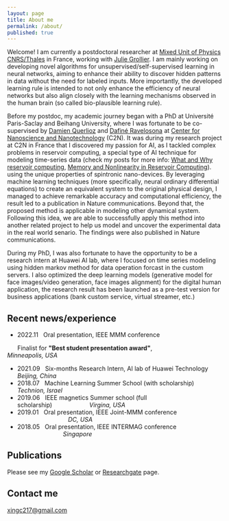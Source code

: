 ```yaml
---
layout: page
title: About me
permalink: /about/
published: true
---
```



Welcome! I am currently a postdoctoral researcher at [Mixed Unit of Physics CNRS/Thales](https://www.cnrs-thales.fr/?lang=fr) in France, working with [Julie Grollier](https://www.neurophysics.cnrs-thales.fr/). I am mainly working on developing novel algorithms for unsupervised/self-supervised learning in neural networks, aiming to enhance their ability to discover hidden patterns in data without the need for labeled inputs. More importantly, the developed learning rule is intended to not only enhance the efficiency of neural networks but also align closely with the learning mechanisms observed in the human brain (so called bio-plausible learning rule).

Before my postdoc, my academic journey began with a PhD at Université Paris-Saclay and Beihang University, where I was fortunate to be co-supervised by [Damien Querlioz](https://sites.google.com/site/damienquerlioz) and [Dafiné Ravelosona](http://integnano.c2n.u-psud.fr/?page_id=146) at [Center for Nanoscience and Nanotechnology](https://www.c2n.universite-paris-saclay.fr/en/) (C2N). It was during my research project at C2N in France that I discovered my passion for AI, as I tackled complex problems in reservoir computing, a special type of AI technique for modeling time-series data (check my posts for more info: [What and Why reservoir computing](https://xing-chen18.github.io/Project-What-is-and-why-Reservoir-Computing/), [Memory and Nonlinearity in Reservoir Computing](https://xing-chen18.github.io/Project-Memory-and-Nonlinearity-in-Reservoir-Computing/)). using the unique properties of spintronic nano-devices. By leveraging machine learning techniques (more specifically, neural ordinary differential equations) to create an equivalent system to the original physical design, I managed to achieve remarkable accuracy and computational efficiency, the result led to a publication in Nature communications. Beyond that, the proposed method is applicable in modeling other dynamical system. Following this idea, we are able to successfully apply this method into another related project to help us model and uncover the experimental data in the real world senario. The findings were also published in Nature communications.

During my PhD, I was also fortunate to have the opportunity to be a research intern at Huawei AI lab, where I focused on time series modeling using hidden markov method for data operation forcast in the custom servers. I also optimized the deep learning models (generative model for face images/video generation, face images alignment) for the digital human application, the research result has been launched as a pre-test version for business applications (bank custom service, virtual streamer, etc.)


## Recent news/experience

* 2022.11 &nbsp;	Oral presentation, IEEE MMM conference

&nbsp;&nbsp;&nbsp;&nbsp;&nbsp;&nbsp;Finalist for **"Best student presentation award"**,&nbsp;&nbsp;&nbsp;&nbsp;&nbsp;&nbsp;&nbsp;&nbsp;&nbsp;&nbsp;&nbsp;&nbsp;&nbsp;&nbsp;&nbsp;&nbsp;&nbsp;&nbsp;&nbsp;&nbsp;&nbsp;&nbsp;&nbsp;&nbsp;&nbsp;&nbsp;&nbsp;&nbsp;&nbsp; _Minneapolis, USA_
* 2021.09 &nbsp;	Six-months Research Intern, AI lab of Huawei Technology &nbsp;&nbsp;&nbsp;&nbsp;&nbsp; _Beijing, China_
* 2018.07 &nbsp;	Machine Learning Summer School (with scholarship) &nbsp;&nbsp;&nbsp;&nbsp;&nbsp;&nbsp;&nbsp;&nbsp;&nbsp;&nbsp; _Technion, Israel_
* 2019.06 &nbsp;	IEEE magnetics Summer school (full scholarship)&nbsp;&nbsp;&nbsp;&nbsp;&nbsp;&nbsp;&nbsp;&nbsp;&nbsp;&nbsp;&nbsp;&nbsp;&nbsp;&nbsp;&nbsp;&nbsp;&nbsp;&nbsp;&nbsp;&nbsp;&nbsp;&nbsp;_Virgina, USA_
* 2019.01 &nbsp;	Oral presentation, IEEE Joint-MMM conference &nbsp;&nbsp;&nbsp;&nbsp;&nbsp;&nbsp;&nbsp;&nbsp;&nbsp;&nbsp;&nbsp;&nbsp;&nbsp;&nbsp;&nbsp;&nbsp;&nbsp;&nbsp;&nbsp;&nbsp;&nbsp;&nbsp;&nbsp;&nbsp;&nbsp;&nbsp;&nbsp;&nbsp;&nbsp; _DC, USA_
* 2018.05 &nbsp; Oral presentation, IEEE INTERMAG conference &nbsp;&nbsp;&nbsp;&nbsp;&nbsp;&nbsp;&nbsp;&nbsp;&nbsp;&nbsp;&nbsp;&nbsp;&nbsp;&nbsp;&nbsp;&nbsp;&nbsp;&nbsp;&nbsp;&nbsp;&nbsp;&nbsp;&nbsp;&nbsp;&nbsp;&nbsp;&nbsp;_Singapore_

## Publications

Please see my [Google Scholar](https://scholar.google.com/citations?user=_1rFPswAAAAJ&hl=zh-CN) or [Researchgate](https://www.researchgate.net/profile/Xing-Chen-26) page.

## Contact me

[xingc217@gmail.com](mailto:xingc217@gmail.com)

